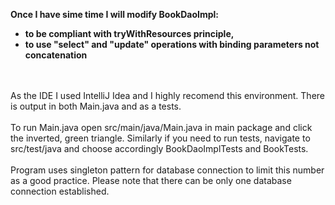 **Once I have sime time I will modify BookDaoImpl:**
- **to be compliant with tryWithResources principle,**
- **to use "select" and "update" operations with binding parameters not concatenation**
<br />
<br />
As the IDE I used IntelliJ Idea and I highly recomend this environment. There is output in both Main.java and as a tests.
<br />
<br />
To run Main.java open src/main/java/Main.java in main package and click the inverted, green triangle.
Similarly if you need to run tests, navigate to src/test/java and choose accordingly BookDaoImplTests and BookTests.
<br />
<br />
Program uses singleton pattern for database connection to limit this number as a good practice.
Please note that there can be only one database connection established.

